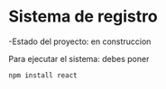 <h1>Sistema de registro</h1>

-Estado del proyecto: en construccion

Para ejecutar el sistema: debes poner

```npm install react```
